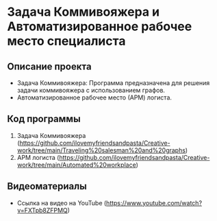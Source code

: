 # Задача Коммивояжера и Автоматизированное рабочее место специалиста

## Описание проекта
- Задача Коммивояжера: Программа предназначена для решения задачи коммивояжера с использованием графов.
- Автоматизированное рабочее место (АРМ) логиста.

## Код программы
1. Задача Коммивояжера (https://github.com/ilovemyfriendsandpasta/Creative-work/tree/main/Traveling%20salesman%20and%20graphs)
2. АРМ логиста (https://github.com/ilovemyfriendsandpasta/Creative-work/tree/main/Automated%20workplace)

## Видеоматериалы
- Ссылка на видео на YouTube (https://www.youtube.com/watch?v=FXTpb8ZFPMQ)
